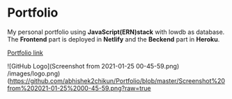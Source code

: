 # Portfolio
My personal portfolio using **JavaScript(ERN)stack** with lowdb as database.
The **Frontend** part is deployed in **Netlify** and the **Beckend** part in **Heroku**.


[Portfolio link](https://abhishekpanigrahiportfolio.netlify.app/)

![GitHub Logo](Screenshot from 2021-01-25 00-45-59.png) 
/images/logo.png)(https://github.com/abhishek2chikun/Portfolio/blob/master/Screenshot%20from%202021-01-25%2000-45-59.png?raw=true
